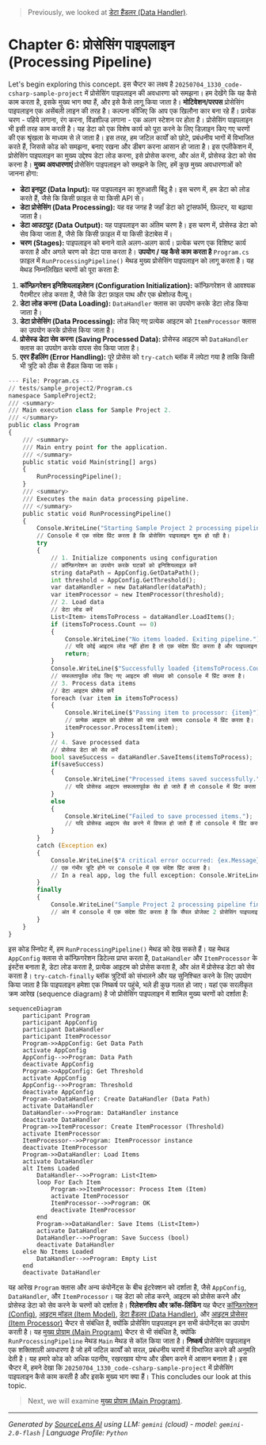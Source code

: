> Previously, we looked at [डेटा हैंडलर (Data Handler)](04_डेटा-हैंडलर-data-handler.md).

# Chapter 6: प्रोसेसिंग पाइपलाइन (Processing Pipeline)
Let's begin exploring this concept. इस चैप्टर का लक्ष्य है `20250704_1330_code-csharp-sample-project` में प्रोसेसिंग पाइपलाइन की अवधारणा को समझना। हम देखेंगे कि यह कैसे काम करता है, इसके मुख्य भाग क्या हैं, और इसे कैसे लागू किया जाता है।
**मोटिवेशन/परपस**
प्रोसेसिंग पाइपलाइन एक असेंबली लाइन की तरह है। कल्पना कीजिए कि आप एक खिलौना कार बना रहे हैं। प्रत्येक चरण - पहिये लगाना, रंग करना, विंडशील्ड लगाना - एक अलग स्टेशन पर होता है। प्रोसेसिंग पाइपलाइन भी इसी तरह काम करती है। यह डेटा को एक विशेष कार्य को पूरा करने के लिए डिज़ाइन किए गए चरणों की एक श्रृंखला के माध्यम से ले जाता है। इस तरह, हम जटिल कार्यों को छोटे, प्रबंधनीय भागों में विभाजित करते हैं, जिससे कोड को समझना, बनाए रखना और डीबग करना आसान हो जाता है। इस एप्लीकेशन में, प्रोसेसिंग पाइपलाइन का मुख्य उद्देश्य डेटा लोड करना, इसे प्रोसेस करना, और अंत में, प्रोसेस्ड डेटा को सेव करना है।
**मुख्य अवधारणाएं**
प्रोसेसिंग पाइपलाइन को समझने के लिए, हमें कुछ मुख्य अवधारणाओं को जानना होगा:
*   **डेटा इनपुट (Data Input):** यह पाइपलाइन का शुरुआती बिंदु है। इस चरण में, हम डेटा को लोड करते हैं, जैसे कि किसी फ़ाइल से या किसी API से।
*   **डेटा प्रोसेसिंग (Data Processing):** यह वह जगह है जहाँ डेटा को ट्रांसफॉर्म, फ़िल्टर, या बढ़ाया जाता है।
*   **डेटा आउटपुट (Data Output):** यह पाइपलाइन का अंतिम चरण है। इस चरण में, प्रोसेस्ड डेटा को सेव किया जाता है, जैसे कि किसी फ़ाइल में या किसी डेटाबेस में।
*   **चरण (Stages):** पाइपलाइन को बनाने वाले अलग-अलग कार्य। प्रत्येक चरण एक विशिष्ट कार्य करता है और अगले चरण को डेटा पास करता है।
**उपयोग / यह कैसे काम करता है**
`Program.cs` फ़ाइल में `RunProcessingPipeline()` मेथड मुख्य प्रोसेसिंग पाइपलाइन को लागू करता है। यह मेथड निम्नलिखित चरणों को पूरा करता है:
1.  **कॉन्फ़िगरेशन इनिशियलाइज़ेशन (Configuration Initialization):** कॉन्फ़िगरेशन से आवश्यक पैरामीटर लोड करता है, जैसे कि डेटा फ़ाइल पाथ और एक थ्रेशोल्ड वैल्यू।
2.  **डेटा लोड करना (Data Loading):** `DataHandler` क्लास का उपयोग करके डेटा लोड किया जाता है।
3.  **डेटा प्रोसेसिंग (Data Processing):** लोड किए गए प्रत्येक आइटम को `ItemProcessor` क्लास का उपयोग करके प्रोसेस किया जाता है।
4.  **प्रोसेस्ड डेटा सेव करना (Saving Processed Data):** प्रोसेस्ड आइटम को `DataHandler` क्लास का उपयोग करके वापस सेव किया जाता है।
5.  **एरर हैंडलिंग (Error Handling):** पूरे प्रोसेस को `try-catch` ब्लॉक में लपेटा गया है ताकि किसी भी त्रुटि को ठीक से हैंडल किया जा सके।
```python
--- File: Program.cs ---
// tests/sample_project2/Program.cs
namespace SampleProject2;
/// <summary>
/// Main execution class for Sample Project 2.
/// </summary>
public class Program
{
    /// <summary>
    /// Main entry point for the application.
    /// </summary>
    public static void Main(string[] args)
    {
        RunProcessingPipeline();
    }
    /// <summary>
    /// Executes the main data processing pipeline.
    /// </summary>
    public static void RunProcessingPipeline()
    {
        Console.WriteLine("Starting Sample Project 2 processing pipeline...");
        // Console में एक संदेश प्रिंट करता है कि प्रोसेसिंग पाइपलाइन शुरू हो रही है।
        try
        {
            // 1. Initialize components using configuration
            // कॉन्फ़िगरेशन का उपयोग करके घटकों को इनिशियलाइज़ करें
            string dataPath = AppConfig.GetDataPath();
            int threshold = AppConfig.GetThreshold();
            var dataHandler = new DataHandler(dataPath);
            var itemProcessor = new ItemProcessor(threshold);
            // 2. Load data
            // डेटा लोड करें
            List<Item> itemsToProcess = dataHandler.LoadItems();
            if (itemsToProcess.Count == 0)
            {
                Console.WriteLine("No items loaded. Exiting pipeline.");
                // यदि कोई आइटम लोड नहीं होता है तो एक संदेश प्रिंट करता है और पाइपलाइन से बाहर निकलता है।
                return;
            }
            Console.WriteLine($"Successfully loaded {itemsToProcess.Count} items.");
            // सफलतापूर्वक लोड किए गए आइटम की संख्या को console में प्रिंट करता है।
            // 3. Process data items
            // डेटा आइटम प्रोसेस करें
            foreach (var item in itemsToProcess)
            {
                Console.WriteLine($"Passing item to processor: {item}");
                // प्रत्येक आइटम को प्रोसेसर को पास करते समय console में प्रिंट करता है।
                itemProcessor.ProcessItem(item);
            }
            // 4. Save processed data
            // प्रोसेस्ड डेटा को सेव करें
            bool saveSuccess = dataHandler.SaveItems(itemsToProcess);
            if(saveSuccess)
            {
                Console.WriteLine("Processed items saved successfully.");
                // यदि प्रोसेस्ड आइटम सफलतापूर्वक सेव हो जाते हैं तो console में प्रिंट करता है।
            }
            else
            {
                Console.WriteLine("Failed to save processed items.");
                // यदि प्रोसेस्ड आइटम सेव करने में विफल हो जाते हैं तो console में प्रिंट करता है।
            }
        }
        catch (Exception ex)
        {
            Console.WriteLine($"A critical error occurred: {ex.Message}");
            // एक गंभीर त्रुटि होने पर console में एक संदेश प्रिंट करता है।
            // In a real app, log the full exception: Console.WriteLine(ex.ToString());
        }
        finally
        {
            Console.WriteLine("Sample Project 2 processing pipeline finished.");
            // अंत में console में एक संदेश प्रिंट करता है कि सैंपल प्रोजेक्ट 2 प्रोसेसिंग पाइपलाइन समाप्त हो गई है।
        }
    }
}
```
इस कोड स्निपेट में, हम `RunProcessingPipeline()` मेथड को देख सकते हैं। यह मेथड `AppConfig` क्लास से कॉन्फ़िगरेशन डिटेल्स प्राप्त करता है, `DataHandler` और `ItemProcessor` के इंस्टेंस बनाता है, डेटा लोड करता है, प्रत्येक आइटम को प्रोसेस करता है, और अंत में प्रोसेस्ड डेटा को सेव करता है। `try-catch-finally` ब्लॉक त्रुटियों को संभालने और यह सुनिश्चित करने के लिए उपयोग किया जाता है कि पाइपलाइन हमेशा एक निष्कर्ष पर पहुंचे, भले ही कुछ गलत हो जाए।
यहां एक सरलीकृत क्रम आरेख (sequence diagram) है जो प्रोसेसिंग पाइपलाइन में शामिल मुख्य चरणों को दर्शाता है:
```mermaid
sequenceDiagram
    participant Program
    participant AppConfig
    participant DataHandler
    participant ItemProcessor
    Program->>AppConfig: Get Data Path
    activate AppConfig
    AppConfig-->>Program: Data Path
    deactivate AppConfig
    Program->>AppConfig: Get Threshold
    activate AppConfig
    AppConfig-->>Program: Threshold
    deactivate AppConfig
    Program->>DataHandler: Create DataHandler (Data Path)
    activate DataHandler
    DataHandler-->>Program: DataHandler instance
    deactivate DataHandler
    Program->>ItemProcessor: Create ItemProcessor (Threshold)
    activate ItemProcessor
    ItemProcessor-->>Program: ItemProcessor instance
    deactivate ItemProcessor
    Program->>DataHandler: Load Items
    activate DataHandler
    alt Items Loaded
        DataHandler-->>Program: List<Item>
        loop For Each Item
            Program->>ItemProcessor: Process Item (Item)
            activate ItemProcessor
            ItemProcessor-->>Program: OK
            deactivate ItemProcessor
        end
        Program->>DataHandler: Save Items (List<Item>)
        activate DataHandler
        DataHandler-->>Program: Save Success (bool)
        deactivate DataHandler
    else No Items Loaded
        DataHandler-->>Program: Empty List
    end
    deactivate DataHandler
```
यह आरेख `Program` क्लास और अन्य कंपोनेंट्स के बीच इंटरेक्शन को दर्शाता है, जैसे `AppConfig`, `DataHandler`, और `ItemProcessor`। यह डेटा को लोड करने, आइटम को प्रोसेस करने और प्रोसेस्ड डेटा को सेव करने के चरणों को दर्शाता है।
**रिलेशनशिप और क्रॉस-लिंकिंग**
यह चैप्टर [कॉन्फ़िगरेशन (Config)](02_कॉन्फ़िगरेशन-config.md), [आइटम मॉडल (Item Model)](03_आइटम-मॉडल-item-model.md), [डेटा हैंडलर (Data Handler)](04_डेटा-हैंडलर-data-handler.md), और [आइटम प्रोसेसर (Item Processor)](05_आइटम-प्रोसेसर-item-processor.md) चैप्टर से संबंधित है, क्योंकि प्रोसेसिंग पाइपलाइन इन सभी कंपोनेंट्स का उपयोग करती है। यह [मुख्य प्रोग्राम (Main Program)](07_मुख्य-प्रोग्राम-main-program.md) चैप्टर से भी संबंधित है, क्योंकि `RunProcessingPipeline` मेथड `Main` मेथड से कॉल किया जाता है।
**निष्कर्ष**
प्रोसेसिंग पाइपलाइन एक शक्तिशाली अवधारणा है जो हमें जटिल कार्यों को सरल, प्रबंधनीय चरणों में विभाजित करने की अनुमति देती है। यह हमारे कोड को अधिक पठनीय, रखरखाव योग्य और डीबग करने में आसान बनाता है। इस चैप्टर में, हमने देखा कि `20250704_1330_code-csharp-sample-project` में प्रोसेसिंग पाइपलाइन कैसे काम करती है और इसके मुख्य भाग क्या हैं।
This concludes our look at this topic.

> Next, we will examine [मुख्य प्रोग्राम (Main Program)](06_मुख्य-प्रोग्राम-main-program.md).


---

*Generated by [SourceLens AI](https://github.com/openXFlow/sourceLensAI) using LLM: `gemini` (cloud) - model: `gemini-2.0-flash` | Language Profile: `Python`*